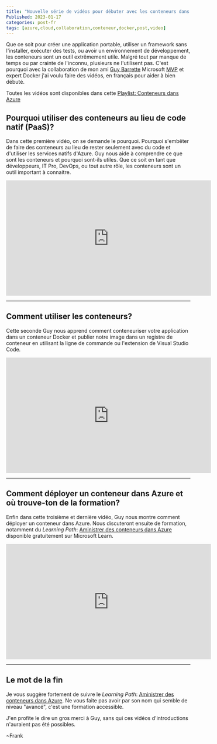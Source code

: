 ```yaml
---
title: "Nouvelle série de vidéos pour débuter avec les conteneurs dans Azure" 
Published: 2023-01-17
categories: post-fr
tags: [azure,cloud,collaboration,conteneur,docker,post,video]
---
```


Que ce soit pour créer une application portable, utiliser un framework sans l'installer, exécuter des tests, ou avoir un environnement de développement, les conteneurs sont un outil extrêmement utile. Malgré tout par manque de temps ou par crainte de l'inconnu, plusieurs ne l'utilisent pas. C'est pourquoi avec la collaboration de mon ami [Guy Barrette](https://twitter.com/GuyBarrette) Microsoft [MVP](https://mvp.microsoft.com/en-us/PublicProfile/10512?fullName=Guy%20Barrette) et expert Docker j'ai voulu faire des vidéos, en français pour aider à bien débuté.

Toutes les vidéos sont disponibles dans cette [Playlist: Conteneurs dans Azure](https://www.youtube.com/playlist?list=PLl0dy42acVd-ZpEEoTZupD9Yw7OCCzvTy)

## Pourquoi utiliser des conteneurs au lieu de code natif (PaaS)?

Dans cette première vidéo, on se demande le pourquoi. Pourquoi s'embêter de faire des conteneurs au lieu de rester seulement avec du code et d'utiliser les services natifs d'Azure. Guy nous aide à comprendre ce que sont les conteneurs et pourquoi sont-ils utiles. Que ce soit en tant que développeurs, IT Pro, DevOps, ou tout autre rôle, les conteneurs sont un outil important à connaitre.

<iframe width="560" height="315" src="https://www.youtube.com/embed/2UWtQIBVqVs" frameborder="0" allow="accelerometer; autoplay; clipboard-write; encrypted-media; gyroscope; picture-in-picture" allowfullscreen></iframe>

---

## Comment utiliser les conteneurs?

Cette seconde Guy nous apprend comment conteneuriser votre application dans un conteneur Docker et publier notre image dans un registre de conteneur en utilisant la ligne de commande ou l'extension de Visual Studio Code.

<iframe width="560" height="315" src="https://www.youtube.com/embed/LpjDYnXXtUU" frameborder="0" allow="accelerometer; autoplay; clipboard-write; encrypted-media; gyroscope; picture-in-picture" allowfullscreen></iframe>

---

## Comment déployer un conteneur dans Azure et où trouve-ton de la formation?

Enfin dans cette troisième et dernière vidéo, Guy nous montre comment déployer un conteneur dans Azure. Nous discuteront ensuite de formation, notamment du *Learning Path*: [Aministrer des conteneurs dans Azure](https://learn.microsoft.com/en-gb/training/paths/administer-containers-in-azure/) disponible gratuitement sur Microsoft Learn. 

<iframe width="560" height="315" src="https://www.youtube.com/embed/CmY8AiC9Usc" frameborder="0" allow="accelerometer; autoplay; clipboard-write; encrypted-media; gyroscope; picture-in-picture" allowfullscreen></iframe>

---

## Le mot de la fin

Je vous suggère fortement de suivre le *Learning Path*: [Aministrer des conteneurs dans Azure](https://learn.microsoft.com/en-gb/training/paths/administer-containers-in-azure/). Ne vous faite pas avoir par son nom qui semble de niveau "avancé", c'est une formation accessible. 

J'en profite le dire un gros merci à Guy, sans qui ces vidéos d'introductions n'auraient pas été possibles. 

~Frank